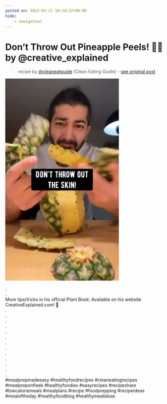 ```yaml
---
posted on: 2022-03-11 10:14:22+00:00
hide:
    - navigation
---
```


# Don’t Throw Out Pineapple Peels! 🤩🌱 by @creative_explained  

> recipe by [@cleaneatguide](https://www.instagram.com/cleaneatguide/) 
(Clean Eating Guide) - [see original post](https://instagram.com/p/Ca9a2R8jssb)

![](../img/cleaneatguide_11-03-2022_1003.png)

.  
.  
More tips/tricks in his official Plant Book: Available on his website CreativeExplained.com! 🙌  
.  
.  
.  
.  
.  
.  
.  
.  
.  
.  
.  
.  
.  
\#mealprepmadeeasy \#healthyfoodrecipes \#cleaneatingrecipes \#mealpreponfleek \#healthyfoodies \#easyrecipes \#recipeshare \#lowcaloriemeals \#mealplans \#recipe \#foodprepping \#recipeideas \#mealoftheday \#healthyfoodblog \#healthymealideas   